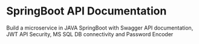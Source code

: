 # SpringBoot API Documentation
Build a microservice in JAVA SpringBoot with Swagger API documentation, JWT API Security, MS SQL DB connectivity and Password Encoder
